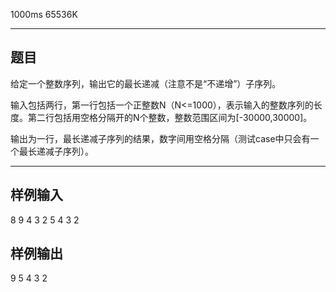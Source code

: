  1000ms  65536K
*********************
## **题目**
给定一个整数序列，输出它的最长递减（注意不是“不递增”）子序列。

输入包括两行，第一行包括一个正整数N（N<=1000），表示输入的整数序列的长度。第二行包括用空格分隔开的N个整数，整数范围区间为[-30000,30000]。

输出为一行，最长递减子序列的结果，数字间用空格分隔（测试case中只会有一个最长递减子序列）。

**************

## **样例输入**

8
9 4 3 2 5 4 3 2

## **样例输出**

9 5 4 3 2